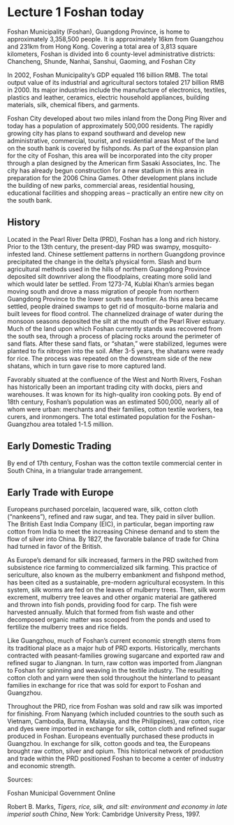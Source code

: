 # Lecture 1 Foshan today 

Foshan Municipality (Foshan), Guangdong Province, is home to approximately 3,358,500 people. It is approximately 16km from Guangzhou and 231km from Hong Kong. Covering a total area of 3,813 square kilometers, Foshan is divided into 6 county-level administrative districts: Chancheng, Shunde, Nanhai, Sanshui, Gaoming, and Foshan City 

In 2002, Foshan Municipality’s GDP equaled 116 billion RMB. The total output value of its industrial and agricultural sectors totaled 217 billion RMB in 2000. Its major industries include the manufacture of electronics, textiles, plastics and leather, ceramics, electric household appliances, building materials, silk, chemical fibers, and garments. 

Foshan City developed about two miles inland from the Dong Ping River and today has a population of approximately 500,000 residents. The rapidly growing city has plans to expand southward and develop new administrative, commercial, tourist, and residential areas Most of the land on the south bank is covered by fishponds. As part of the expansion plan for the city of Foshan, this area will be incorporated into the city proper through a plan designed by the American firm Sasaki Associates, Inc. The city has already begun construction for a new stadium in this area in preparation for the 2006 China Games. Other development plans include the building of new parks, commercial areas, residential housing, educational facilities and shopping areas – practically an entire new city on the south bank.  

## History 

Located in the Pearl River Delta (PRD), Foshan has a long and rich history. Prior to the 13th century, the present-day PRD was swampy, mosquito-infested land. Chinese settlement patterns in northern Guangdong province precipitated the change in the delta’s physical form. Slash and burn agricultural methods used in the hills of northern Guangdong Province deposited silt downriver along the floodplains, creating more solid land which would later be settled. From 1273-74, Kublai Khan’s armies began moving south and drove a mass migration of people from northern Guangdong Province to the lower south sea frontier. As this area became settled, people drained swamps to get rid of mosquito-borne malaria and built levees for flood control. The channelized drainage of water during the monsoon seasons deposited the silt at the mouth of the Pearl River estuary.  Much of the land upon which Foshan currently stands was recovered from the south sea, through a process of placing rocks around the perimeter of sand flats. After these sand flats, or “shatan,” were stabilized, legumes were planted to fix nitrogen into the soil. After 3-5 years, the shatans were ready for rice. The process was repeated on the downstream side of the new shatans, which in turn gave rise to more captured land. 

Favorably situated at the confluence of the West and North Rivers, Foshan has historically been an important trading city with docks, piers and warehouses. It was known for its high-quality iron cooking pots. By end of 18th century, Foshan’s population was an estimated 500,000, nearly all of whom were urban: merchants and their families, cotton textile workers, tea curers, and ironmongers. The total estimated population for the Foshan-Guangzhou area totaled 1-1.5 million. 

## Early Domestic Trading 

By end of 17th century, Foshan was the cotton textile commercial center in South China, in a triangular trade arrangement.  

## Early Trade with Europe 

Europeans purchased porcelain, lacquered ware, silk, cotton cloth (“nankeens”), refined and raw sugar, and tea. They paid in silver bullion. The British East India Company (EIC), in particular, began importing raw cotton from India to meet the increasing Chinese demand and to stem the flow of silver into China. By 1827, the favorable balance of trade for China had turned in favor of the British. 

As Europe’s demand for silk increased, farmers in the PRD switched from subsistence rice farming to commercialized silk farming. This practice of sericulture, also known as the mulberry embankment and fishpond method, has been cited as a sustainable, pre-modern agricultural ecosystem. In this system, silk worms are fed on the leaves of mulberry trees. Then, silk worm excrement, mulberry tree leaves and other organic material are gathered and thrown into fish ponds, providing food for carp. The fish were harvested annually. Mulch that formed from fish waste and other decomposed organic matter was scooped from the ponds and used to fertilize the mulberry trees and rice fields. 

Like Guangzhou, much of Foshan’s current economic strength stems from its traditional place as a major hub of PRD exports. Historically, merchants contracted with peasant-families growing sugarcane and exported raw and refined sugar to Jiangnan. In turn, raw cotton was imported from Jiangnan to Foshan for spinning and weaving in the textile industry. The resulting cotton cloth and yarn were then sold throughout the hinterland to peasant families in exchange for rice that was sold for export to Foshan and Guangzhou. 

Throughout the PRD, rice from Foshan was sold and raw silk was imported for finishing. From Nanyang (which included countries to the south such as Vietnam, Cambodia, Burma, Malaysia, and the Philippines), raw cotton, rice and dyes were imported in exchange for silk, cotton cloth and refined sugar produced in Foshan. Europeans eventually purchased these products in Guangzhou. In exchange for silk, cotton goods and tea, the Europeans brought raw cotton, silver and opium. This historical network of production and trade within the PRD positioned Foshan to become a center of industry and economic strength. 

Sources: 

Foshan Municipal Government Online 

Robert B. Marks, *Tigers, rice, silk, and silt: environment and economy in late imperial south China*, New York: Cambridge University Press, 1997. 